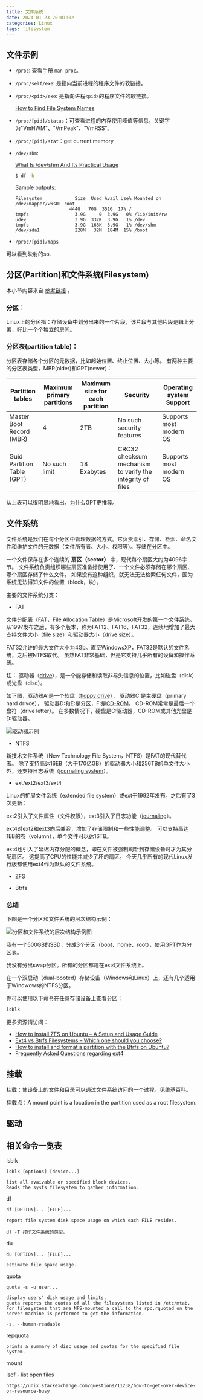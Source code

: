 ```yaml
---
title: 文件系统
date: 2024-01-23 20:01:02
categories: Linux
tags: filesystem
---
```


## 文件示例

* `/proc`: 查看手册 `man proc`。
* `/proc/self/exe`: 是指向当前进程的程序文件的软链接。
* `/proc/<pid>/exe`: 是指向进程`<pid>`的程序文件的软链接。

    [How to Find File System Names](https://docs.oracle.com/cd/E19455-01/805-7228/bkuptasks2-78540/index.html)

* `/proc/[pid]/status`：可查看进程的内存使用峰值等信息，关键字为"VmHWM"、"VmPeak"、"VmRSS"。
* `/proc/[pid]/stat`：get current memory
* `/dev/shm`:

    [What Is /dev/shm And Its Practical Usage](https://www.cyberciti.biz/tips/what-is-devshm-and-its-practical-usage.html)

    ```bash
    $ df -h
    ```

    Sample outputs:

    ```
    Filesystem            Size  Used Avail Use% Mounted on
    /dev/mapper/wks01-root
                        444G   70G  351G  17% /
    tmpfs                 3.9G     0  3.9G   0% /lib/init/rw
    udev                  3.9G  332K  3.9G   1% /dev
    tmpfs                 3.9G  168K  3.9G   1% /dev/shm
    /dev/sda1             228M   32M  184M  15% /boot
    ```

* `/proc/[pid]/maps`

可以看到映射的so.

## 分区(Partition)和文件系统(Filesystem)

本小节内容来自 [参考链接](https://www.linuxfordevices.com/tutorials/linux/partitions-and-filesystems) 。

### 分区：

Linux上的分区指：存储设备中划分出来的一个片段，该片段与其他片段逻辑上分离，好比一个个独立的房间。

### 分区表(partition table)：

分区表存储各个分区的元数据，比如起始位置、终止位置、大小等。
有两种主要的分区表类型，MBR(older)和GPT(newer)：

| Partition tables           | Maximum primary partitions | Maximum size for each partition | Security                                                  | Operating system Support |
|----------------------------|----------------------------|---------------------------------|-----------------------------------------------------------|--------------------------|
| Master Boot Record (MBR)   | 4                          | 2TB                             | No such security features                                 | Supports most modern OS  |
| Guid Partition Table (GPT) | No such limit              | 18 Exabytes                     | CRC32 checksum mechanism to verify the integrity of files | Supports most modern OS  |

从上表可以很明显地看出，为什么GPT更推荐。

## 文件系统

文件系统是我们在每个分区中管理数据的方式。它负责索引、存储、检索、命名文件和维护文件的元数据（文件所有者、大小、权限等）。存储在分区中。

一个文件保存在多个连续的 **扇区（sector）** 中，现代每个扇区大约为4096字节。
文件系统负责组织哪些扇区准备好使用了、一个文件必须存储在哪个扇区、哪个扇区存储了什么文件。
如果没有这种组织，就无法无法检索任何文件，因为系统无法得知文件的位置（block，块）。

主要的文件系统分类：

* FAT

文件分配表（FAT，File Allocation Table）是Microsoft开发的第一个文件系统。
从1997发布之后，有多个版本，称为FAT12、FAT16、FAT32，连续地增加了最大支持文件大小（file size）和驱动器大小（drive size）。

FAT32允许的最大文件大小为4Gb。直至WindowsXP，FAT32是默认的文件系统，之后被NTFS取代。
虽然FAT非常基础，但是它支持几乎所有的设备和操作系统。

**注：** 驱动器（[drive](https://www.computerhope.com/jargon/d/drive.htm)），是一个能存储和读取非易失信息的位置，比如磁盘（disk）或光盘（disc）。

如下图，驱动器A:是一个软盘（[floppy drive](https://www.computerhope.com/jargon/f/fdd.htm)），
驱动器C:是主硬盘（primary hard drivce），
驱动器D:和E:是分区，F:是[CD-ROM](https://www.computerhope.com/jargon/c/cdrom.htm)。
CD-ROM常常是最后一个盘符（drive letter）。
在多数情况下，硬盘是C:驱动器，CD-ROM或其他光盘是D:驱动器。

![驱动器示例](my-compu-drive.webp "驱动器示例图")

* NTFS

新技术文件系统（New Technology File System，NTFS）是FAT的现代替代者。
除了支持高达16EB（大于170亿GB）的驱动器大小和256TB的单文件大小外，还支持日志系统（[journaling system](https://en.wikipedia.org/wiki/Journaling_file_system)）。

* ext/ext2/ext3/ext4

Linux的扩展文件系统（extended file system）或ext于1992年发布。之后有了3次更新：

ext2引入了文件属性（文件权限），ext3引入了日志功能（[journaling](https://en.wikipedia.org/wiki/Journaling_file_system)）。

ext4对ext2和ext3向后兼容，增加了存储限制和一些性能调整。
可以支持高达1EB的卷（volumn），单个文件可以达16TB。

ext4也引入了延迟内存分配的概念，即在文件被强制刷新到存储设备时才为其分配扇区。
这提高了CPU的性能并减少了坏的扇区。
今天几乎所有的现代Linux发行版都使用ext4作为默认的文件系统。

* ZFS

* Btrfs

### 总结

下图是一个分区和文件系统的层次结构示例：

![分区和文件系统的层次结构示例图](Example-of-partition-and-filesystem1-768x340.png.webp "分区和文件系统的层次结构示例图")

我有一个500GB的SSD，分成3个分区（boot、home、root），使用GPT作为分区表。

我没有分出swap分区。所有的分区都跑在ext4文件系统上。

在一个双启动（dual-booted）存储设备（Windows和Linux）上，还有几个适用于Windwows的NTFS分区。

你可以使用以下命令在任意存储设备上查看分区：

```bash
lsblk
```

更多资源请访问：

* [How to install ZFS on Ubuntu – A Setup and Usage Guide](https://www.linuxfordevices.com/tutorials/ubuntu/install-zfs-on-ubuntu)
* [Ext4 vs Btrfs Filesystems – Which one should you choose?](https://www.linuxfordevices.com/tutorials/linux/ext4-vs-btrfs-filesystem)
* [How to install and format a partition with the Btrfs on Ubuntu?](https://www.linuxfordevices.com/tutorials/linux/btrfs-on-ubuntu)
* [Frequently Asked Questions regarding ext4](https://ext4.wiki.kernel.org/index.php/Frequently_Asked_Questions)

## 挂载

挂载：使设备上的文件和目录可以通过文件系统访问的一个过程。见[维基百科](https://zh.wikipedia.org/zh-cn/%E6%8C%82%E8%BD%BD)。

挂载点：A mount point is a location in the partition used as a root filesystem.

## 驱动


## 相关命令一览表

lsblk

    lsblk [options] [device...]

    list all avaivable or specified block devices.
    Reads the sysfs filesystem to gather information.

df

    df [OPTION]... [FILE]...

    report file system disk space usage on which each FILE resides.

    df -T 打印文件系统的类型。

du

    du [OPTION]... [FILE]...

    estimate file space usage.

quota

    quota -s -u user...

    display users' disk usage and limits.
    quota reports the quotas of all the filesystems listed in /etc/mtab.
    For filesystems that are NFS-mounted a call to the rpc.rquotad on the server machine is performed to get the information.

    -s, --human-readable

repquota

    prints a summary of disc usage and quotas for the specified file system.

mount

lsof - list open files

    https://unix.stackexchange.com/questions/11238/how-to-get-over-device-or-resource-busy


